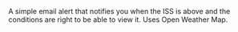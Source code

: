A simple email alert that notifies you when the ISS is above and the conditions are right to be able to view it. Uses Open Weather Map.
